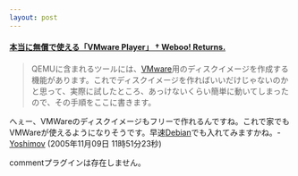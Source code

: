 ```yaml
---
layout: post
---
```

<h4><a href="http://yamashita.dyndns.org/blog/343">本当に無償で使える「VMware Player」 † Weboo! Returns.</a></h4>
<blockquote><p>QEMUに含まれるツールには、<a href="http://www.vmware.com/jp/products/player/">VMware</a>用のディスクイメージを作成する機能があります。これでディスクイメージを作ればいいだけじゃないのかと思って、実際に試したところ、あっけないくらい簡単に動いてしまったので、その手順をここに書きます。</p>
</blockquote>
<p>へぇー、VMWareのディスクイメージもフリーで作れるんですね。これで家でもVMWareが使えるようになりそうです。早速<a href="http://www.debian.org/">Debian</a>でも入れてみますかね。- <a href="/?page=Yoshimov" class="wikipage">Yoshimov</a> (2005年11月09日 11時51分23秒)</p>
<p><span class="error">commentプラグインは存在しません。</span> </p>
